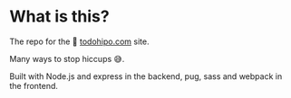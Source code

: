 # What is this?

The repo for the 🥼 [todohipo.com](https://todohipo.com) site.

Many ways to stop hiccups 😅.

Built with Node.js and express in the backend, pug, sass and webpack in the frontend.

